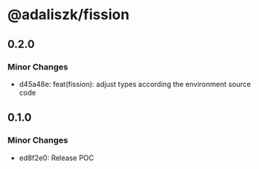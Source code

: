 # @adaliszk/fission

## 0.2.0

### Minor Changes

- d45a48e: feat(fission): adjust types according the environment source code

## 0.1.0

### Minor Changes

- ed8f2e0: Release POC
